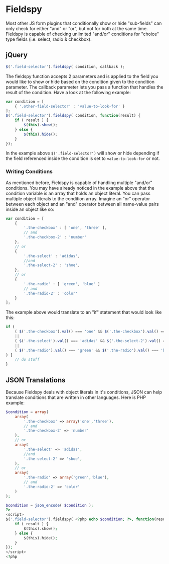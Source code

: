# Fieldspy

Most other JS form plugins that conditionally show or hide "sub-fields" can only check for either "and"
or "or", but not for both at the same time. Fieldspy is capable of checking unlimited "and/or"
conditions for "choice" type fields (i.e. select, radio & checkbox).

## jQuery

```JavaScript
$('.field-selector').fieldspy( condition, callback );
```

The fieldspy function accepts 2 parameters and is applied to the field you would like to show or hide
based on the condition given to the condition parameter. The callback parameter lets you pass a
function that handles the result of the condition. Have a look at the following example:

```JavaScript
var condition = [
    { '.other-field-selector' : 'value-to-look-for' }
];
$('.field-selector').fieldspy( condition, function(result) {
    if ( result ) {
        $(this).show();
    } else {
        $(this).hide();
    }
});
```

In the example above `$('.field-selector')` will show or hide depending if the field referenced inside
the condition is set to `value-to-look-for` or not.

### Writing Conditions

As mentioned before, Fieldspy is capable of handling multiple "and/or" conditions. You may have already
noticed in the example above that the condition variable is an array that holds an object literal. You
can pass multiple object literals to the condition array. Imagine an "or" operator between each object
and an "and" operator between all name-value pairs inside an object like so:

```JavaScript
var condition = [
    {
        '.the-checkbox' : [ 'one', 'three' ],
        // and
        '.the-checkbox-2' : 'number'
    },
    // or
    {
        '.the-select' : 'adidas',
        //and
        '.the-select-2' : 'shoe',
    },
    // or
    {
        '.the-radio' : [ 'green', 'blue' ]
        // and
        '.the-radio-2' : 'color'
    }
];
```

The example above would translate to an "if" statement that would look like this:

```JavaScript
if (
    ( $('.the-checkbox').val() === 'one' && $('.the-checkbox').val() === 'three' && $('.the-checkbox-2').val() === 'number' )
    ||
    ( $('.the-select').val() === 'adidas' && $('.the-select-2').val() === 'shoe' )
    ||
    ( $('.the-radio').val() === 'green' && $('.the-radio').val() === 'blue' && $('.the-radio-2').val() === 'color' )
) {
    // do stuff
}
```

## JSON Translations

Because Fieldspy deals with object literals in it's conditions, JSON can help translate conditions
that are written in other languages. Here is PHP example:

```PHP
$condition = array(
    array(
        '.the-checkbox' => array('one','three'),
        // and
        '.the-checkbox-2' => 'number'
    ),
    // or
    array(
        '.the-select' => 'adidas',
        //and
        '.the-select-2' => 'shoe',
    ),
    // or
    array(
        '.the-radio' => array('green','blue'),
        // and
        '.the-radio-2' => 'color'
    )
);

$condition = json_encode( $condition );
?>
<script>
$('.field-selector').fieldspy( <?php echo $condition; ?>, function(result) {
    if ( result ) {
        $(this).show();
    } else {
        $(this).hide();
    }
});
</script>
<?php
```
